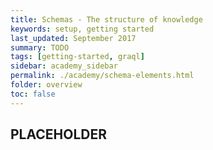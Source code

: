 ```yaml
---
title: Schemas - The structure of knowledge
keywords: setup, getting started
last_updated: September 2017
summary: TODO
tags: [getting-started, graql]
sidebar: academy_sidebar
permalink: ./academy/schema-elements.html
folder: overview
toc: false
---
```


## PLACEHOLDER
